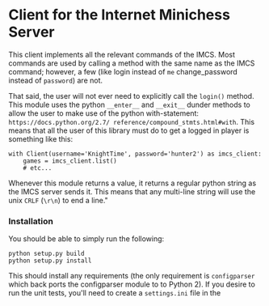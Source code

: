 # Client for the Internet Minichess Server

This client implements all the relevant commands of the IMCS. Most commands
are used by calling a method with the same name as the IMCS command; however,
a few (like login instead of `me` change_password instead of `password`) are
not.

That said, the user will not ever need to explicitly call the `login()` method. 
This module uses the python `__enter__` and `__exit__` dunder methods to allow the
user to make use of the python with-statement: `https://docs.python.org/2.7/
reference/compound_stmts.html#with`. This means that all the user of this library 
must do to get a logged in player is something like this:

    with Client(username='KnightTime', password='hunter2') as imcs_client:
        games = imcs_client.list()
        # etc...

Whenever this module returns a value, it returns a regular python string as the
IMCS server sends it. This means that any multi-line string will use the unix
`CRLF` (`\r\n`) to end a line."

### Installation

You should be able to simply run the following:

    python setup.py build
    python setup.py install

This should install any requirements (the only requirement is `configparser` which
back ports the configparser module to to Python 2). If you desire to run the unit
tests, you'll need to create a `settings.ini` file in the   
